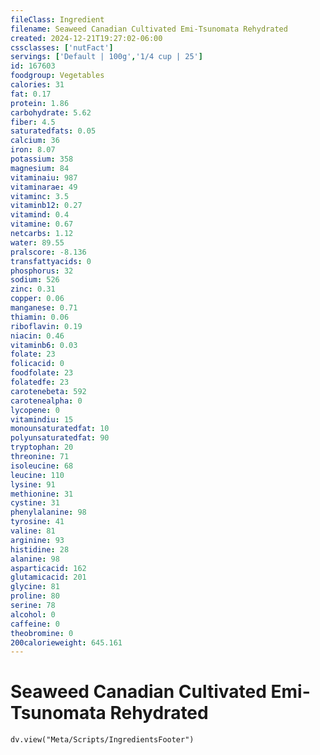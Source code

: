 ```yaml
---
fileClass: Ingredient
filename: Seaweed Canadian Cultivated Emi-Tsunomata Rehydrated
created: 2024-12-21T19:27:02-06:00
cssclasses: ['nutFact']
servings: ['Default | 100g','1/4 cup | 25']
id: 167603
foodgroup: Vegetables
calories: 31
fat: 0.17
protein: 1.86
carbohydrate: 5.62
fiber: 4.5
saturatedfats: 0.05
calcium: 36
iron: 8.07
potassium: 358
magnesium: 84
vitaminaiu: 987
vitaminarae: 49
vitaminc: 3.5
vitaminb12: 0.27
vitamind: 0.4
vitamine: 0.67
netcarbs: 1.12
water: 89.55
pralscore: -8.136
transfattyacids: 0
phosphorus: 32
sodium: 526
zinc: 0.31
copper: 0.06
manganese: 0.71
thiamin: 0.06
riboflavin: 0.19
niacin: 0.46
vitaminb6: 0.03
folate: 23
folicacid: 0
foodfolate: 23
folatedfe: 23
carotenebeta: 592
carotenealpha: 0
lycopene: 0
vitamindiu: 15
monounsaturatedfat: 10
polyunsaturatedfat: 90
tryptophan: 20
threonine: 71
isoleucine: 68
leucine: 110
lysine: 91
methionine: 31
cystine: 31
phenylalanine: 98
tyrosine: 41
valine: 81
arginine: 93
histidine: 28
alanine: 98
asparticacid: 162
glutamicacid: 201
glycine: 81
proline: 80
serine: 78
alcohol: 0
caffeine: 0
theobromine: 0
200calorieweight: 645.161
---
```


# Seaweed Canadian Cultivated Emi-Tsunomata Rehydrated

```dataviewjs
dv.view("Meta/Scripts/IngredientsFooter")
```